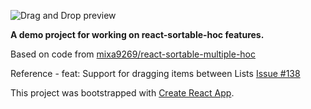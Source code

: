 

![Drag and Drop preview](docs/preview.gif)


**A demo project for working on react-sortable-hoc features.**


Based on code from [mixa9269/react-sortable-multiple-hoc](https://github.com/mixa9269/react-sortable-multiple-hoc)

Reference - feat: Support for dragging items between Lists [Issue #138](https://github.com/clauderic/react-sortable-hoc/pull/138)

This project was bootstrapped with [Create React App](https://github.com/facebookincubator/create-react-app).

